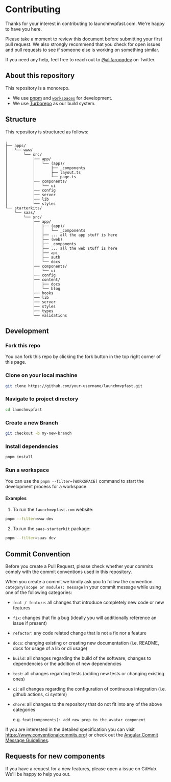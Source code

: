 # Contributing

Thanks for your interest in contributing to launchmvpfast.com. We're happy to have you here.

Please take a moment to review this document before submitting your first pull request. We also strongly recommend that you check for open issues and pull requests to see if someone else is working on something similar.

If you need any help, feel free to reach out to [@alifarooqdev](https://twitter.com/alifarooqdev) on Twitter.

## About this repository

This repository is a monorepo.

- We use [pnpm](https://pnpm.io) and [`workspaces`](https://pnpm.io/workspaces) for development.
- We use [Turborepo](https://turbo.build/repo) as our build system.

## Structure

This repository is structured as follows:

```
.
├── apps/
│   └── www/
│       └── src/
│           ├── app/
│           │   └── (app)/
│           │       ├── _components
│           │       ├── layout.ts
│           │       └── page.ts
│           ├── components/
│           │   └── ui
│           ├── config
│           ├── server
│           ├── lib
│           └── styles
└── starterkits/
    └── saas/
        └── src/
            ├── app/
            │   ├── (app)/
            │   │   └── _components
            │   ├── ... all the app stuff is here
            │   ├── (web)
            │   ├── _components
            │   ├── ... all the web stuff is here
            │   ├── api
            │   ├── auth
            │   └── docs
            ├── components/
            │   └── ui
            ├── config
            ├── content/
            │   ├── docs
            │   └── blog
            ├── hooks
            ├── lib
            ├── server
            ├── styles
            ├── types
            └── validations
```

## Development

### Fork this repo

You can fork this repo by clicking the fork button in the top right corner of this page.

### Clone on your local machine

```bash
git clone https://github.com/your-username/launchmvpfast.git
```

### Navigate to project directory

```bash
cd launchmvpfast
```

### Create a new Branch

```bash
git checkout -b my-new-branch
```

### Install dependencies

```bash
pnpm install
```

### Run a workspace

You can use the `pnpm --filter=[WORKSPACE]` command to start the development process for a workspace.

#### Examples

1. To run the `launchmvpfast.com` website:

```bash
pnpm --filter=www dev
```

2. To run the `saas-starterkit` package:

```bash
pnpm --filter=saas dev
```

## Commit Convention

Before you create a Pull Request, please check whether your commits comply with
the commit conventions used in this repository.

When you create a commit we kindly ask you to follow the convention
`category(scope or module): message` in your commit message while using one of
the following categories:

- `feat / feature`: all changes that introduce completely new code or new
  features
- `fix`: changes that fix a bug (ideally you will additionally reference an
  issue if present)
- `refactor`: any code related change that is not a fix nor a feature
- `docs`: changing existing or creating new documentation (i.e. README, docs for
  usage of a lib or cli usage)
- `build`: all changes regarding the build of the software, changes to
  dependencies or the addition of new dependencies
- `test`: all changes regarding tests (adding new tests or changing existing
  ones)
- `ci`: all changes regarding the configuration of continuous integration (i.e.
  github actions, ci system)
- `chore`: all changes to the repository that do not fit into any of the above
  categories

  e.g. `feat(components): add new prop to the avatar component`

If you are interested in the detailed specification you can visit
https://www.conventionalcommits.org/ or check out the
[Angular Commit Message Guidelines](https://github.com/angular/angular/blob/22b96b9/CONTRIBUTING.md#-commit-message-guidelines).

## Requests for new components

If you have a request for a new features, please open a issue on GitHub. We'll be happy to help you out.